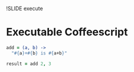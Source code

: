 !SLIDE execute
# Executable Coffeescript

```coffeescript
add = (a, b) ->
  "#{a}+#{b} is #{a+b}"

result = add 2, 3
```
